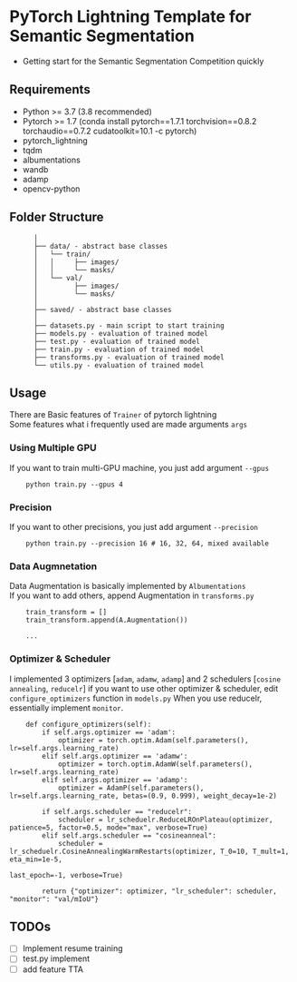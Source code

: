 # PyTorch Lightning Template for Semantic Segmentation
- Getting start for the Semantic Segmentation Competition quickly

## Requirements
- Python >= 3.7 (3.8 recommended)
- Pytorch >= 1.7 (conda install pytorch==1.7.1 torchvision==0.8.2 torchaudio==0.7.2 cudatoolkit=10.1 -c pytorch)
- pytorch_lightning
- tqdm
- albumentations
- wandb
- adamp
- opencv-python

## Folder Structure

```
      │
      ├── data/ - abstract base classes
      │   └── train/
      │   │     ├── images/
      │   │     └── masks/
      │   └── val/
      │         ├── images/
      │         └── masks/
      │ 
      ├── saved/ - abstract base classes
      │ 
      ├── datasets.py - main script to start training
      ├── models.py - evaluation of trained model
      ├── test.py - evaluation of trained model
      ├── train.py - evaluation of trained model
      ├── transforms.py - evaluation of trained model
      └── utils.py - evaluation of trained model
```

## Usage
There are Basic features of `Trainer` of pytorch lightning  
Some features what i frequently used are made arguments `args`

### Using Multiple GPU
If you want to train multi-GPU machine, you just add argument `--gpus`

```
    python train.py --gpus 4 
```
### Precision
If you want to other precisions, you just add argument `--precision`

```
    python train.py --precision 16 # 16, 32, 64, mixed available
```

### Data Augmnetation
Data Augmentation is basically implemented by `Albumentations`  
If you want to add others, append Augmentation in `transforms.py`

```
    train_transform = []
    train_transform.append(A.Augmentation())
    
    ...

```
### Optimizer & Scheduler
I implemented 3 optimizers [`adam`, `adamw`, `adamp`] and 2 schedulers [`cosine annealing`, `reducelr`]
if you want to use other optimizer & scheduler, edit `configure_optimizers` function in `models.py`
When you use reducelr, essentially implement `monitor`. 

```
    def configure_optimizers(self):
        if self.args.optimizer == 'adam':
            optimizer = torch.optim.Adam(self.parameters(), lr=self.args.learning_rate)
        elif self.args.optimizer == 'adamw':
            optimizer = torch.optim.AdamW(self.parameters(), lr=self.args.learning_rate)
        elif self.args.optimizer == 'adamp':
            optimizer = AdamP(self.parameters(), lr=self.args.learning_rate, betas=(0.9, 0.999), weight_decay=1e-2)

        if self.args.scheduler == "reducelr":
            scheduler = lr_scheduelr.ReduceLROnPlateau(optimizer, patience=5, factor=0.5, mode="max", verbose=True)
        elif self.args.scheduler == "cosineanneal":
            scheduler = lr_scheduelr.CosineAnnealingWarmRestarts(optimizer, T_0=10, T_mult=1, eta_min=1e-5,
                                                                 last_epoch=-1, verbose=True)

        return {"optimizer": optimizer, "lr_scheduler": scheduler, "monitor": "val/mIoU"}
```

## TODOs
- [ ] Implement resume training
- [ ] test.py implement
- [ ] add feature TTA
